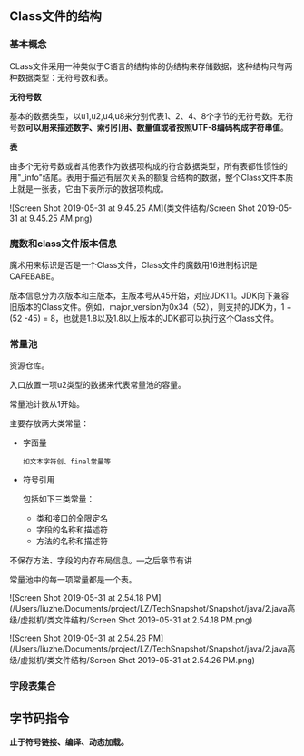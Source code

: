 ## Class文件的结构

### 基本概念

CLass文件采用一种类似于C语言的结构体的伪结构来存储数据，这种结构只有两种数据类型：无符号数和表。

**无符号数**

基本的数据类型，以u1,u2,u4,u8来分别代表1、2、4、8个字节的无符号数。无符号数**可以用来描述数字、索引引用、数量值或者按照UTF-8编码构成字符串值**。

**表**

由多个无符号数或者其他表作为数据项构成的符合数据类型，所有表都性惯性的用"_info"结尾。表用于描述有层次关系的额复合结构的数据，整个Class文件本质上就是一张表，它由下表所示的数据项构成。

![Screen Shot 2019-05-31 at 9.45.25 AM](类文件结构/Screen Shot 2019-05-31 at 9.45.25 AM.png)



### 魔数和class文件版本信息

魔术用来标识是否是一个Class文件，Class文件的魔数用16进制标识是CAFEBABE。

版本信息分为次版本和主版本，主版本号从45开始，对应JDK1.1。JDK向下兼容旧版本的Class文件。例如，major_version为0x34（52），则支持的JDK为，1 + (52 -45) = 8，也就是1.8以及1.8以上版本的JDK都可以执行这个Class文件。



### 常量池

资源仓库。

入口放置一项u2类型的数据来代表常量池的容量。

常量池计数从1开始。

主要存放两大类常量：

* 字面量

  `如文本字符创、final常量等`

* 符号引用

  包括如下三类常量：

  * 类和接口的全限定名
  * 字段的名称和描述符
  * 方法的名称和描述符

不保存方法、字段的内存布局信息。—之后章节有讲

常量池中的每一项常量都是一个表。

![Screen Shot 2019-05-31 at 2.54.18 PM](/Users/liuzhe/Documents/project/LZ/TechSnapshot/Snapshot/java/2.java高级/虚拟机/类文件结构/Screen Shot 2019-05-31 at 2.54.18 PM.png)

![Screen Shot 2019-05-31 at 2.54.26 PM](/Users/liuzhe/Documents/project/LZ/TechSnapshot/Snapshot/java/2.java高级/虚拟机/类文件结构/Screen Shot 2019-05-31 at 2.54.26 PM.png)



### 字段表集合









## 字节码指令



**止于符号链接、编译、动态加载。**



